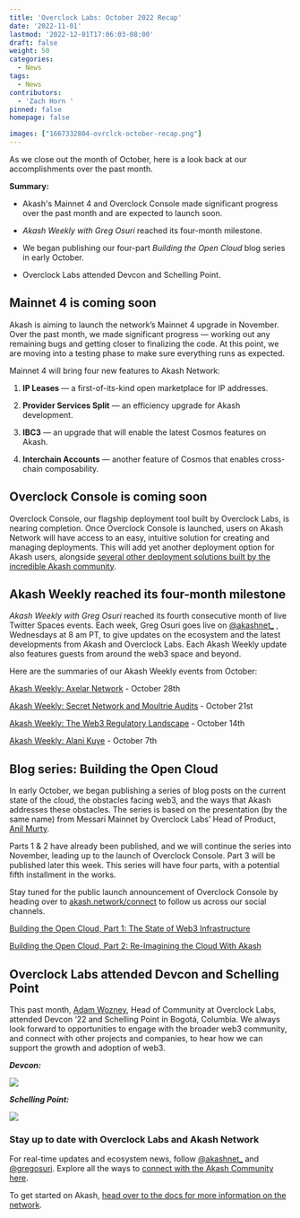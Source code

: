 ```yaml
---
title: 'Overclock Labs: October 2022 Recap'
date: '2022-11-01'
lastmod: '2022-12-01T17:06:03-08:00'
draft: false
weight: 50
categories:
  - News
tags:
  - News
contributors:
  - 'Zach Horn '
pinned: false
homepage: false

images: ["1667332804-ovrclck-october-recap.png"]
---
```

As we close out the month of October, here is a look back at our accomplishments over the past month.

**Summary:**

*   Akash's Mainnet 4 and Overclock Console made significant progress over the past month and are expected to launch soon.
    
*   _Akash Weekly with Greg Osuri_ reached its four-month milestone.
    
*   We began publishing our four-part _Building the Open Cloud_ blog series in early October.
    
*   Overclock Labs attended Devcon and Schelling Point.
    

Mainnet 4 is coming soon
------------------------

Akash is aiming to launch the network’s Mainnet 4 upgrade in November. Over the past month, we made significant progress — working out any remaining bugs and getting closer to finalizing the code. At this point, we are moving into a testing phase to make sure everything runs as expected.

Mainnet 4 will bring four new features to Akash Network:

1.  **IP Leases** — a first-of-its-kind open marketplace for IP addresses.
    
2.  **Provider Services Split** — an efficiency upgrade for Akash development.
    
3.  **IBC3** — an upgrade that will enable the latest Cosmos features on Akash.
    
4.  **Interchain Accounts** — another feature of Cosmos that enables cross-chain composability.
    

Overclock Console is coming soon
--------------------------------

Overclock Console, our flagship deployment tool built by Overclock Labs, is nearing completion. Once Overclock Console is launched, users on Akash Network will have access to an easy, intuitive solution for creating and managing deployments. This will add yet another deployment option for Akash users, alongside [several other deployment solutions built by the incredible Akash community](https://ecosystem.akash.network/).

Akash Weekly reached its four-month milestone
---------------------------------------------

_Akash Weekly with Greg Osuri_ reached its fourth consecutive month of live Twitter Spaces events. Each week, Greg Osuri goes live on [@akashnet\_](https://twitter.com/akashnet_) , Wednesdays at 8 am PT, to give updates on the ecosystem and the latest developments from Akash and Overclock Labs. Each Akash Weekly update also features guests from around the web3 space and beyond.

Here are the summaries of our Akash Weekly events from October:

[Akash Weekly: Axelar Network](https://open.substack.com/pub/akashnetwork/p/akash-weekly-axelar-network?r=1ov19w&utm_campaign=post&utm_medium=web) - October 28th

[Akash Weekly: Secret Network and Moultrie Audits](https://open.substack.com/pub/akashnetwork/p/akash-weekly-secret-network-and-moultrie?r=1ov19w&utm_campaign=post&utm_medium=web) - October 21st

[Akash Weekly: The Web3 Regulatory Landscape](https://open.substack.com/pub/akashnetwork/p/akash-weekly-the-web3-regulatory?r=1ov19w&utm_campaign=post&utm_medium=web) - October 14th

[Akash Weekly: Alani Kuye](https://open.substack.com/pub/akashnetwork/p/akash-weekly-alani-kuye-overclock?r=1ov19w&utm_campaign=post&utm_medium=web) - October 7th

Blog series: Building the Open Cloud
------------------------------------

In early October, we began publishing a series of blog posts on the current state of the cloud, the obstacles facing web3, and the ways that Akash addresses these obstacles. The series is based on the presentation (by the same name) from Messari Mainnet by Overclock Labs’ Head of Product, [Anil Murty](https://twitter.com/_Anil_Murty_).

Parts 1 & 2 have already been published, and we will continue the series into November, leading up to the launch of Overclock Console. Part 3 will be published later this week. This series will have four parts, with a potential fifth installment in the works. 

Stay tuned for the public launch announcement of Overclock Console by heading over to [akash.network/connect](https://akash.network/connect) to follow us across our social channels.

[Building the Open Cloud, Part 1: The State of Web3 Infrastructure](https://akash.network/blog/building-the-open-cloud-part-one)

[Building the Open Cloud, Part 2: Re-Imagining the Cloud With Akash](https://akash.network/blog/building-the-open-cloud-part-2-re-imagining-the-cloud-with-akash)

Overclock Labs attended Devcon and Schelling Point
--------------------------------------------------

This past month, [Adam Wozney](https://twitter.com/AdamDeanWozney), Head of Community at Overclock Labs, attended Devcon ‘22 and Schelling Point in Bogotá, Columbia. We always look forward to opportunities to engage with the broader web3 community, and connect with other projects and companies, to hear how we can support the growth and adoption of web3.

**_Devcon:_**

![](https://www.datocms-assets.com/45776/1667333186-screen-shot-2022-11-01-at-4-06-12-pm.png)

**_Schelling Point:_**

![](https://www.datocms-assets.com/45776/1667332995-pxl_20221010_155131730-1.jpg)

### Stay up to date with Overclock Labs and Akash Network

For real-time updates and ecosystem news, follow [@akashnet\_](https://twitter.com/akashnet_) and [@gregosuri](https://twitter.com/gregosuri). Explore all the ways to [connect with the Akash Community here](https://akash.network/connect).

To get started on Akash, [head over to the docs for more information on the network](https://docs.akash.network/).